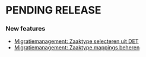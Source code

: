 # PENDING RELEASE

### New features
- [Migratiemanagement: Zaaktype selecteren uit DET](https://dimpact.atlassian.net/browse/DATA-21)
- [Migratiemanagement: Zaaktype mappings beheren](https://dimpact.atlassian.net/browse/DATA-20)


 
